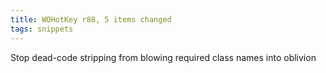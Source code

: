 ```yaml
---
title: WOHotKey r88, 5 items changed
tags: snippets
---
```


Stop dead-code stripping from blowing required class names into oblivion
